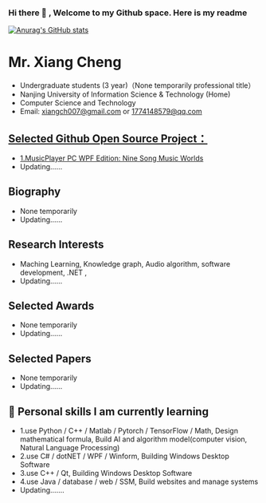 ### Hi there 👋 , Welcome to my Github space. Here is my readme

<!--
**Super-Badmen-Viper/Super-Badmen-Viper** is a ✨ _special_ ✨ repository because its `README.md` (this file) appears on your GitHub profile.

Here are some ideas to get you started:

- 🔭 I’m currently working on ...
- 🌱 I’m currently learning ...
- 👯 I’m looking to collaborate on ...
- 🤔 I’m looking for help with ...
- 💬 Ask me about ...
- 📫 How to reach me: ...
- 😄 Pronouns: ...
- ⚡ Fun fact: ...
-->
[![Anurag's GitHub stats](https://github-readme-stats.vercel.app/api?username=Super-Badmen-Viper)](https://github.com/anuraghazra/github-readme-stats)

# Mr. Xiang Cheng
- Undergraduate students (3 year)（None temporarily professional title）
- Nanjing University of Information Science & Technology (Home)
- Computer Science and Technology
- Email: xiangch007@gmail.com  or  1774148579@qq.com

## <a href="https://github.com/Super-Badmen-Viper">Selected Github Open Source Project：</a>
- <a href="https://github.com/Super-Badmen-Viper/NSMusicS">1.MusicPlayer PC WPF Edition: Nine Song Music Worlds</a>
- Updating......

## Biography
- None temporarily
- Updating......

## Research Interests
- Maching Learning, Knowledge graph, Audio algorithm, software development, .NET , 
- Updating......

## Selected Awards
- None temporarily
- Updating......

## Selected Papers
- None temporarily
- Updating......

## 🌱 Personal skills I am currently learning
- 1.use Python / C++ / Matlab / Pytorch / TensorFlow / Math, Design mathematical formula, Build AI and algorithm model(computer vision, Natural Language Processing)
- 2.use C# / dotNET / WPF / Winform, Building Windows Desktop Software
- 3.use C++ / Qt, Building Windows Desktop Software
- 4.use Java / database / web / SSM, Build websites and manage systems
- Updating.......
## 

<!--
<h2 style="color: #2E64FE;">Selected Invited Talks</h2>
<p>None temporarily</p>
<h2 style="color: #2E64FE;">Selected Publications [Full publication list is available in <a href="">Google Scholar</a>]</h2>
<p>None temporarily</p>
<h2 style="color: #2E64FE;">Professional Service</h2>
<p>None temporarily</p>
<h2 style="color: #2E64FE;">Selected Challenges</h2>
<p>None temporarily</p>
<h2 style="color: #2E64FE;">Teaching</h2>
<p>None temporarily</p>
-->
